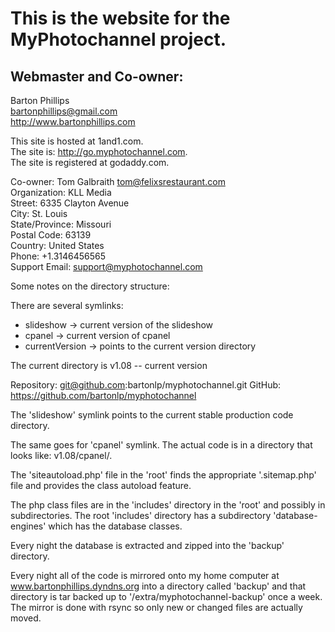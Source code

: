 # This is the website for the MyPhotochannel project.
## Webmaster and Co-owner:  
Barton Phillips  
bartonphillips@gmail.com  
http://www.bartonphillips.com

This site is hosted at 1and1.com.  
The site is: http://go.myphotochannel.com.  
The site is registered at godaddy.com.

Co-owner: Tom Galbraith <tom@felixsrestaurant.com>  
Organization: KLL Media  
Street: 6335 Clayton Avenue  
City: St. Louis  
State/Province: Missouri  
Postal Code: 63139  
Country: United States  
Phone: +1.3146456565  
Support Email: support@myphotochannel.com  

Some notes on the directory structure:

There are several symlinks:
* slideshow -> current version of the slideshow
* cpanel -> current version of cpanel
* currentVersion -> points to the current version directory

The current directory is v1.08 -- current version

Repository: git@github.com:bartonlp/myphotochannel.git
GitHub: https://github.com/bartonlp/myphotochannel

The 'slideshow' symlink points to the current stable production code directory.

The same goes for 'cpanel' symlink. The actual code is in a directory that looks like:
  v1.08/cpanel/.

The 'siteautoload.php' file in the 'root' finds the appropriate '.sitemap.php' file and provides the
class autoload feature.

The php class files are in the 'includes' directory in the 'root' and possibly in subdirectories.
The root 'includes' directory has a subdirectory 'database-engines' which has the database classes.

Every night the database is extracted and zipped into the 'backup' directory.

Every night all of the code is mirrored onto my home computer at www.bartonphillips.dyndns.org into
a directory called 'backup' and that directory is tar backed up to '/extra/myphotochannel-backup'
once a week.  The mirror is done with rsync so only new or changed files are actually moved.
